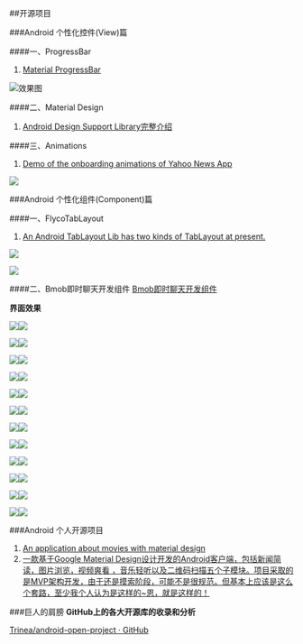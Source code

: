 ##开源项目

###Android 个性化控件(View)篇

####一、ProgressBar

1. [Material ProgressBar](http://www.jianshu.com/p/9d329bf2cc44)


![效果图](image/MaterialProgressBar.gif)

####二、Material Design

1. [Android Design Support Library完整介绍](http://inthecheesefactory.com/blog/android-design-support-library-codelab)

####三、Animations 

1. [Demo of the onboarding animations of Yahoo News App](https://github.com/rahulrj/YahooNewsOnboarding)


![](https://s3-us-west-2.amazonaws.com/helptestbucket/yahoo-news-demo.gif)


###Android 个性化组件(Component)篇

####一、FlycoTabLayout
1. [An Android TabLayout Lib has two kinds of TabLayout at present.](https://github.com/H07000223/FlycoTabLayout)

![](https://github.com/H07000223/FlycoTabLayout/blob/master/preview_1.gif)

![](https://github.com/H07000223/FlycoTabLayout/blob/master/preview_2.gif)

####二、Bmob即时聊天开发组件
[Bmob即时聊天开发组件](https://github.com/bmob/bmob-android-im-sdk)

**界面效果**

![](image/reg.png)![](image/reg.png)

![](image/login.png)![](image/session.png)

![](image/session1.png)![](image/chat.png)

![](image/chat1.png)![](image/photo.png)

![](image/map.png)![](image/voice1.png)

![](image/voice2.png)![](image/voice3.png)

![](image/voice4.png)![](image/contact.png)

![](image/contact1.png)![](image/block.png)

![](image/block1.png)![](image/search.png)

![](image/newfriend.png)![](image/near.png)

![](image/detail.png)![](image/detail1.png)

![](image/detail2.png)![](image/setting.png)


###Android 个人开源项目

1. [An application about movies with material design](https://github.com/saulmm/Material-Movies)
2. [一款基于Google Material Design设计开发的Android客户端，包括新闻简读，图片浏览，视频爽看 ，音乐轻听以及二维码扫描五个子模块。项目采取的是MVP架构开发，由于还是摸索阶段，可能不是很规范。但基本上应该是这么个套路，至少我个人认为是这样的~恩，就是这样的！](https://github.com/tb-yangshu/SimplifyReader)

###巨人的肩膀
**GitHub上的各大开源库的收录和分析**

[Trinea/android-open-project · GitHub](https://github.com/Trinea/android-open-project)


